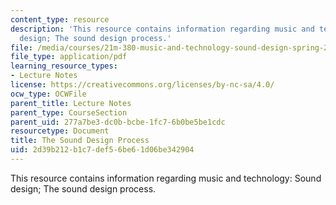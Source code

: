 ```yaml
---
content_type: resource
description: 'This resource contains information regarding music and technology: Sound
  design; The sound design process.'
file: /media/courses/21m-380-music-and-technology-sound-design-spring-2016/2d39b212b1c7def56be61d06be342904_MIT21M_380S16_Lec02.pdf
file_type: application/pdf
learning_resource_types:
- Lecture Notes
license: https://creativecommons.org/licenses/by-nc-sa/4.0/
ocw_type: OCWFile
parent_title: Lecture Notes
parent_type: CourseSection
parent_uid: 277a7be3-dc0b-bcbe-1fc7-6b0be5be1cdc
resourcetype: Document
title: The Sound Design Process
uid: 2d39b212-b1c7-def5-6be6-1d06be342904
---
```

This resource contains information regarding music and technology: Sound design; The sound design process.